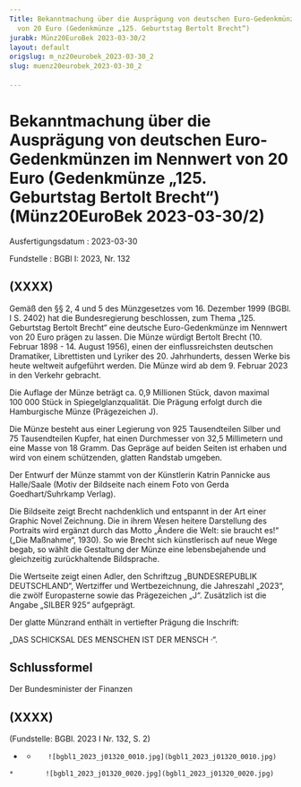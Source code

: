 ```yaml
---
Title: Bekanntmachung über die Ausprägung von deutschen Euro-Gedenkmünzen im Nennwert
  von 20 Euro (Gedenkmünze „125. Geburtstag Bertolt Brecht“)
jurabk: Münz20EuroBek 2023-03-30/2
layout: default
origslug: m_nz20eurobek_2023-03-30_2
slug: muenz20eurobek_2023-03-30_2

---
```


# Bekanntmachung über die Ausprägung von deutschen Euro-Gedenkmünzen im Nennwert von 20 Euro (Gedenkmünze „125. Geburtstag Bertolt Brecht“) (Münz20EuroBek 2023-03-30/2)

Ausfertigungsdatum
:   2023-03-30

Fundstelle
:   BGBl I: 2023, Nr. 132


## (XXXX)

Gemäß den §§ 2, 4 und 5 des Münzgesetzes vom 16. Dezember 1999 (BGBl. I S. 2402) hat die Bundesregierung beschlossen, zum Thema „125. Geburtstag Bertolt Brecht“ eine deutsche Euro-Gedenkmünze im Nennwert von 20 Euro prägen zu lassen. Die Münze würdigt Bertolt Brecht (10. Februar 1898 - 14. August 1956), einen der einflussreichsten deutschen Dramatiker, Librettisten und Lyriker des 20. Jahrhunderts, dessen Werke bis heute weltweit aufgeführt werden. Die Münze wird ab dem 9. Februar 2023 in den Verkehr gebracht.

Die Auflage der Münze beträgt ca. 0,9 Millionen Stück, davon maximal 100 000 Stück in Spiegelglanzqualität. Die Prägung erfolgt durch die Hamburgische Münze (Prägezeichen J).

Die Münze besteht aus einer Legierung von 925 Tausendteilen Silber und 75 Tausendteilen Kupfer, hat einen Durchmesser von 32,5 Millimetern und eine Masse von 18 Gramm. Das Gepräge auf beiden Seiten ist erhaben und wird von einem schützenden, glatten Randstab umgeben.

Der Entwurf der Münze stammt von der Künstlerin Katrin Pannicke aus Halle/Saale (Motiv der Bildseite nach einem Foto von Gerda Goedhart/Suhrkamp Verlag).

Die Bildseite zeigt Brecht nachdenklich und entspannt in der Art einer Graphic Novel Zeichnung. Die in ihrem Wesen heitere Darstellung des Portraits wird ergänzt durch das Motto „Ändere die Welt: sie braucht es!“ („Die Maßnahme“, 1930). So wie Brecht sich künstlerisch auf neue Wege begab, so wählt die Gestaltung der Münze eine lebensbejahende und gleichzeitig zurückhaltende Bildsprache.

Die Wertseite zeigt einen Adler, den Schriftzug „BUNDESREPUBLIK DEUTSCHLAND“, Wertziffer und Wertbezeichnung, die Jahreszahl „2023“, die zwölf Europasterne sowie das Prägezeichen „J“. Zusätzlich ist die Angabe „SILBER 925“ aufgeprägt.

Der glatte Münzrand enthält in vertiefter Prägung die Inschrift:

„DAS SCHICKSAL DES MENSCHEN IST DER MENSCH ·“.


## Schlussformel

Der Bundesminister der Finanzen


## (XXXX)

(Fundstelle: BGBl. 2023 I Nr. 132, S. 2)


*    *        ![bgbl1_2023_j01320_0010.jpg](bgbl1_2023_j01320_0010.jpg)
    *        ![bgbl1_2023_j01320_0020.jpg](bgbl1_2023_j01320_0020.jpg)



